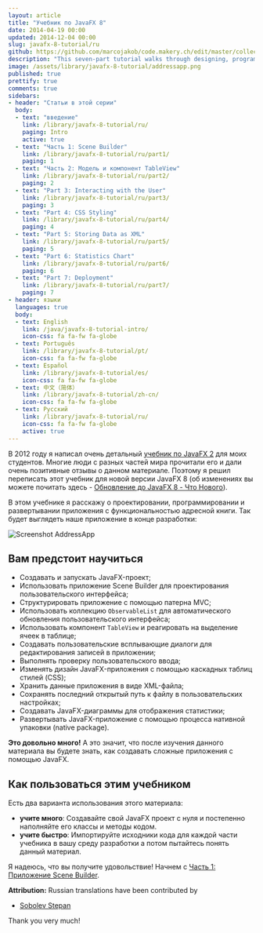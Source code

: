 ```yaml
---
layout: article
title: "Учебник по JavaFX 8"
date: 2014-04-19 00:00
updated: 2014-12-04 00:00
slug: javafx-8-tutorial/ru
github: https://github.com/marcojakob/code.makery.ch/edit/master/collections/library/javafx-8-tutorial-ru.md
description: "This seven-part tutorial walks through designing, programming and deploying an address application with JavaFX."
image: /assets/library/javafx-8-tutorial/addressapp.png
published: true
prettify: true
comments: true
sidebars:
- header: "Статьи в этой серии"
  body:
  - text: "введение"
    link: /library/javafx-8-tutorial/ru/
    paging: Intro
    active: true
  - text: "Часть 1: Scene Builder"
    link: /library/javafx-8-tutorial/ru/part1/
    paging: 1
  - text: "Часть 2: Модель и компонент TableView"
    link: /library/javafx-8-tutorial/ru/part2/
    paging: 2
  - text: "Part 3: Interacting with the User"
    link: /library/javafx-8-tutorial/ru/part3/
    paging: 3
  - text: "Part 4: CSS Styling"
    link: /library/javafx-8-tutorial/ru/part4/
    paging: 4
  - text: "Part 5: Storing Data as XML"
    link: /library/javafx-8-tutorial/ru/part5/
    paging: 5
  - text: "Part 6: Statistics Chart"
    link: /library/javafx-8-tutorial/ru/part6/
    paging: 6
  - text: "Part 7: Deployment"
    link: /library/javafx-8-tutorial/ru/part7/
    paging: 7
- header: языки
  languages: true
  body:
  - text: English
    link: /java/javafx-8-tutorial-intro/
    icon-css: fa fa-fw fa-globe
  - text: Português
    link: /library/javafx-8-tutorial/pt/
    icon-css: fa fa-fw fa-globe
  - text: Español
    link: /library/javafx-8-tutorial/es/
    icon-css: fa fa-fw fa-globe
  - text: 中文（简体）
    link: /library/javafx-8-tutorial/zh-cn/
    icon-css: fa fa-fw fa-globe
  - text: Русский
    link: /library/javafx-8-tutorial/ru/
    icon-css: fa fa-fw fa-globe
    active: true
---
```


В 2012 году я написал очень детальный [учебник по JavaFX 2](http://code.makery.ch/java/javafx-2-tutorial-intro/) для моих студентов. Многие люди с разных частей мира прочитали его и дали очень позитивные отзывы о данном материале. Поэтому я решил переписать этот учебник для новой версии JavaFX 8 (об изменениях вы можете почитать здесь - [Обновление до JavaFX 8 - Что Нового](http://code.makery.ch/blog/update-to-javafx-8-whats-new/ "Update to JavaFX 8 - What's New")).

В этом учебнике я расскажу о проектировании, программировании и развертывании приложения с функциональностью адресной книги. Так будет выглядеть наше приложение в конце разработки:

![Screenshot AddressApp](http://code.makery.ch/assets/library/javafx-8-tutorial/addressapp.png "AdressApp")


## Вам предстоит научиться

- Создавать и запускать JavaFX-проект;
- Использовать приложение Scene Builder для проектирования пользовательского интерфейса;
- Структурировать приложение с помощью патерна MVC;
- Использовать коллекцию `ObservableList` для автоматического обновления пользовательского интерфейса;
- Использовать компонент `TableView` и реагировать на выделение ячеек в таблице;
- Создавать пользовательские всплывающие диалоги для редактирования записей в приложении;
- Выполнять проверку пользовательского ввода;
- Изменять дизайн JavaFX-приложения с помощью каскадных таблиц стилей (CSS);
- Хранить данные приложения в виде XML-файла;
- Сохранять последний открытый путь к файлу в пользовательских настройках;
- Создавать JavaFX-диаграммы для отображения статистики;
- Развертывать JavaFX-приложение с помощью процесса нативной упаковки (native package).

**Это довольно много!** А это значит, что после изучения данного материала вы будете знать, как создавать сложные приложения с помощью JavaFX.


## Как пользоваться этим учебником

Есть два варианта использования этого материала:

- **учите много**: Создавайте свой JavaFX проект с нуля и постепенно наполняйте его классы и методы кодом.
- **учите быстро**: Импортируйте исходники кода для каждой части учебника в вашу среду разработки а потом пытайтесь понять данный материал.

Я надеюсь, что вы получите удовольствие! Начнем с [Часть 1: Приложение Scene Builder](/library/javafx-8-tutorial/ru/part1/ "Part 1: Scene Builder.").

<div class="alert alert-success">
  <strong><i class="fa fa-trophy"></i> Attribution:</strong> Russian translations have been contributed by 
  <ul>
    <li><a href="https://github.com/sobolevstp" class="alert-link">Sobolev Stepan</a></li> 
  </ul>
  Thank you very much!
</div>

